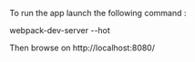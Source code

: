 To run the app launch the following command :

webpack-dev-server --hot

Then browse on http://localhost:8080/